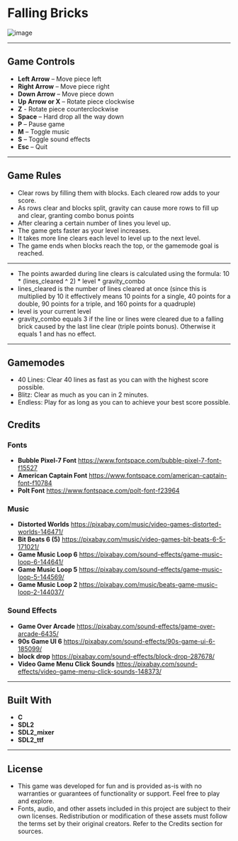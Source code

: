 # Falling Bricks
![image](https://github.com/user-attachments/assets/9a2f67b2-6aa1-4b6f-9d90-93c52f2528fc)

---

## Game Controls

- **Left Arrow** – Move piece left
- **Right Arrow** – Move piece right
- **Down Arrow** – Move piece down
- **Up Arrow or X** – Rotate piece clockwise
- **Z** - Rotate piece counterclockwise
- **Space** – Hard drop all the way down
- **P** – Pause game
- **M** – Toggle music
- **S** – Toggle sound effects
- **Esc** – Quit

---

## Game Rules

- Clear rows by filling them with blocks. Each cleared row adds to your score.
- As rows clear and blocks split, gravity can cause more rows to fill up and clear, granting combo bonus points
- After clearing a certain number of lines you level up.
- The game gets faster as your level increases.
- It takes more line clears each level to level up to the next level.
- The game ends when blocks reach the top, or the gamemode goal is reached.

---

-  The points awarded during line clears is calculated using the formula:  10 * (lines_cleared ^ 2) * level * gravity_combo
-  lines_cleared is the number of lines cleared at once (since this is multiplied by 10 it effectively means 10 points for a single, 40 points for a double, 90 points for a triple, and 160 points for a quadruple)
-  level is your current level
-  gravity_combo equals 3 if the line or lines were cleared due to a falling brick caused by the last line clear (triple points bonus). Otherwise it equals 1 and has no effect.

---

## Gamemodes

- 40 Lines: Clear 40 lines as fast as you can with the highest score possible.
- Blitz: Clear as much as you can in 2 minutes.
- Endless: Play for as long as you can to achieve your best score possible.

##  Credits

### Fonts
- **Bubble Pixel-7 Font** https://www.fontspace.com/bubble-pixel-7-font-f15527
- **American Captain Font** https://www.fontspace.com/american-captain-font-f10784
- **Polt Font** https://www.fontspace.com/polt-font-f23964

### Music
- **Distorted Worlds** https://pixabay.com/music/video-games-distorted-worlds-146471/
- **Bit Beats 6 (5)** https://pixabay.com/music/video-games-bit-beats-6-5-171021/
- **Game Music Loop 6** https://pixabay.com/sound-effects/game-music-loop-6-144641/
- **Game Music Loop 5** https://pixabay.com/sound-effects/game-music-loop-5-144569/
- **Game Music Loop 2** https://pixabay.com/music/beats-game-music-loop-2-144037/

### Sound Effects
- **Game Over Arcade** https://pixabay.com/sound-effects/game-over-arcade-6435/
- **90s Game UI 6** https://pixabay.com/sound-effects/90s-game-ui-6-185099/
- **block drop** https://pixabay.com/sound-effects/block-drop-287678/
- **Video Game Menu Click Sounds** https://pixabay.com/sound-effects/video-game-menu-click-sounds-148373/

---

## Built With

- **C**
- **SDL2**
- **SDL2_mixer**
- **SDL2_ttf**
---

## License

- This game was developed for fun and is provided as-is with no warranties or guarantees of functionality or support. Feel free to play and explore.
- Fonts, audio, and other assets included in this project are subject to their own licenses. Redistribution or modification of these assets must follow the terms set by their original creators. Refer to the Credits section for sources.
